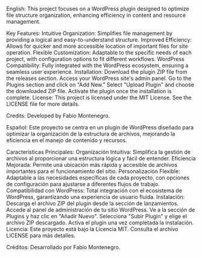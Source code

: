English:
This project focuses on a WordPress plugin designed to optimize file structure organization, enhancing efficiency in content and resource management.

Key Features:
Intuitive Organization: Simplifies file management by providing a logical and easy-to-understand structure.
Improved Efficiency: Allows for quicker and more accessible location of important files for site operation.
Flexible Customization: Adaptable to the specific needs of each project, with configuration options to fit different workflows.
WordPress Compatibility: Fully integrated with the WordPress ecosystem, ensuring a seamless user experience.
Installation:
Download the plugin ZIP file from the releases section.
Access your WordPress site's admin panel.
Go to the Plugins section and click on "Add New."
Select "Upload Plugin" and choose the downloaded ZIP file.
Activate the plugin once the installation is complete.
License:
This project is licensed under the MIT License. See the LICENSE file for more details.

Credits:
Developed by Fabio Montenegro.

Español:
Este proyecto se centra en un plugin de WordPress diseñado para optimizar la organización de la estructura de archivos, mejorando la eficiencia en el manejo de contenido y recursos.

Características Principales:
Organización Intuitiva: Simplifica la gestión de archivos al proporcionar una estructura lógica y fácil de entender.
Eficiencia Mejorada: Permite una ubicación más rápida y accesible de archivos importantes para el funcionamiento del sitio.
Personalización Flexible: Adaptable a las necesidades específicas de cada proyecto, con opciones de configuración para ajustarse a diferentes flujos de trabajo.
Compatibilidad con WordPress: Total integración con el ecosistema de WordPress, garantizando una experiencia de usuario fluida.
Instalación:
Descarga el archivo ZIP del plugin desde la sección de lanzamientos.
Accede al panel de administración de tu sitio WordPress.
Ve a la sección de Plugins y haz clic en "Añadir Nuevo".
Selecciona "Subir Plugin" y elige el archivo ZIP descargado.
Activa el plugin una vez completada la instalación.
Licencia:
Este proyecto está bajo la Licencia MIT. Consulta el archivo LICENSE para más detalles.

Créditos:
Desarrollado por Fabio Montenegro.
